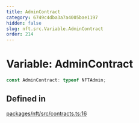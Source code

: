 ```yaml
---
title: AdminContract
category: 6749c4dba3a7a4005bae1197
hidden: false
slug: nft.src.Variable.AdminContract
order: 214
---
```


# Variable: AdminContract

```ts
const AdminContract: typeof NFTAdmin;
```

## Defined in

[packages/nft/src/contracts.ts:16](https://github.com/zkcloudworker/minatokens-lib/blob/main/packages/nft/src/contracts.ts#L16)
